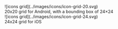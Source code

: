 <div class="grid-2">
<div markdown="1">
![icons grid](../images/icons/icon-grid-20.svg)

<figcaption>20x20 grid for Android, with a bounding box of 24×24</figcaption>
</div>

<div markdown="1">
![icons grid](../images/icons/icon-grid-24.svg)

<figcaption>24x24 grid for iOS</figcaption>
</div>
</div>